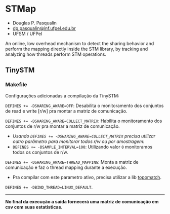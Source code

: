 # STMap

- Douglas P. Pasqualin
- [dp.pasqualin@inf.ufpel.edu.br](mailto:dp.pasqualin@inf.ufpel.edu.br)
- UFSM / UFPel

An online, low overhead mechanism to detect the sharing behavior and perform the mapping directly inside the STM library, by tracking and analyzing how threads perform STM operations.

## TinySTM

### Makefile

Configurações adicionadas a compilação da TinySTM:

`DEFINES += -DSHARING_AWARE=OFF`: Desabilita o monitoramento dos conjuntos de read e write [r/w] pra montar a matriz de comunicação.

`DEFINES += -DSHARING_AWARE=COLLECT_MATRIX`: Habilita o monitoramento dos conjuntos de r/w pra montar a matriz de comunicação.

-  *Usando `DEFINES += -DSHARING_AWARE=COLLECT_MATRIX` precisa utilizar outro parâmetro para monitorar todos r/w ou por amostragem:*
  - `DEFINES += -DSAMPLE_INTERVAL=100`: Utilizando valor `0` monitoramos todos os conjuntos de r/w.

`DEFINES += -DSHARING_AWARE=THREAD_MAPPING`: Monta a matriz de comunicação e faz o thread mapping durante a execução.

- Pra compilar com este parametro ativo, precisa utilizar a lib [topomatch](https://gitlab.inria.fr/ejeannot/topomatch).

`DEFINES += -DBIND_THREAD=LINUX_DEFAULT`.

---

**No final da execução a saída fornecerá uma matriz de comunicação em csv com suas estatisticas.**
